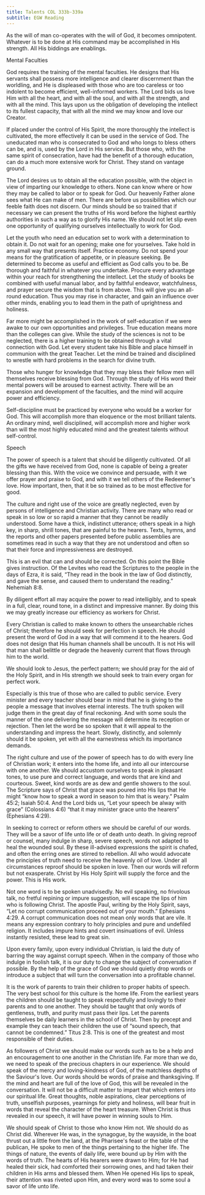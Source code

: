 ```yaml
---
title: Talents COL 333b-339a
subtitle: EGW Reading
---
```


As the will of man co-operates with the will of God, it becomes omnipotent. Whatever is to be done at His command may be accomplished in His strength. All His biddings are enablings.

Mental Faculties

God requires the training of the mental faculties. He designs that His servants shall possess more intelligence and clearer discernment than the worldling, and He is displeased with those who are too careless or too indolent to become efficient, well-informed workers. The Lord bids us love Him with all the heart, and with all the soul, and with all the strength, and with all the mind. This lays upon us the obligation of developing the intellect to its fullest capacity, that with all the mind we may know and love our Creator.

If placed under the control of His Spirit, the more thoroughly the intellect is cultivated, the more effectively it can be used in the service of God. The uneducated man who is consecrated to God and who longs to bless others can be, and is, used by the Lord in His service. But those who, with the same spirit of consecration, have had the benefit of a thorough education, can do a much more extensive work for Christ. They stand on vantage ground.

The Lord desires us to obtain all the education possible, with the object in view of imparting our knowledge to others. None can know where or how they may be called to labor or to speak for God. Our heavenly Father alone sees what He can make of men. There are before us possibilities which our feeble faith does not discern. Our minds should be so trained that if necessary we can present the truths of His word before the highest earthly authorities in such a way as to glorify His name. We should not let slip even one opportunity of qualifying ourselves intellectually to work for God.

Let the youth who need an education set to work with a determination to obtain it. Do not wait for an opening; make one for yourselves. Take hold in any small way that presents itself. Practice economy. Do not spend your means for the gratification of appetite, or in pleasure seeking. Be determined to become as useful and efficient as God calls you to be. Be thorough and faithful in whatever you undertake. Procure every advantage within your reach for strengthening the intellect. Let the study of books be combined with useful manual labor, and by faithful endeavor, watchfulness, and prayer secure the wisdom that is from above. This will give you an all-round education. Thus you may rise in character, and gain an influence over other minds, enabling you to lead them in the path of uprightness and holiness.

Far more might be accomplished in the work of self-education if we were awake to our own opportunities and privileges. True education means more than the colleges can give. While the study of the sciences is not to be neglected, there is a higher training to be obtained through a vital connection with God. Let every student take his Bible and place himself in communion with the great Teacher. Let the mind be trained and disciplined to wrestle with hard problems in the search for divine truth.

Those who hunger for knowledge that they may bless their fellow men will themselves receive blessing from God. Through the study of His word their mental powers will be aroused to earnest activity. There will be an expansion and development of the faculties, and the mind will acquire power and efficiency.

Self-discipline must be practiced by everyone who would be a worker for God. This will accomplish more than eloquence or the most brilliant talents. An ordinary mind, well disciplined, will accomplish more and higher work than will the most highly educated mind and the greatest talents without self-control.

Speech

The power of speech is a talent that should be diligently cultivated. Of all the gifts we have received from God, none is capable of being a greater blessing than this. With the voice we convince and persuade, with it we offer prayer and praise to God, and with it we tell others of the Redeemer's love. How important, then, that it be so trained as to be most effective for good.

The culture and right use of the voice are greatly neglected, even by persons of intelligence and Christian activity. There are many who read or speak in so low or so rapid a manner that they cannot be readily understood. Some have a thick, indistinct utterance; others speak in a high key, in sharp, shrill tones, that are painful to the hearers. Texts, hymns, and the reports and other papers presented before public assemblies are sometimes read in such a way that they are not understood and often so that their force and impressiveness are destroyed.

This is an evil that can and should be corrected. On this point the Bible gives instruction. Of the Levites who read the Scriptures to the people in the days of Ezra, it is said, “They read in the book in the law of God distinctly, and gave the sense, and caused them to understand the reading.” Nehemiah 8:8.

By diligent effort all may acquire the power to read intelligibly, and to speak in a full, clear, round tone, in a distinct and impressive manner. By doing this we may greatly increase our efficiency as workers for Christ.

Every Christian is called to make known to others the unsearchable riches of Christ; therefore he should seek for perfection in speech. He should present the word of God in a way that will commend it to the hearers. God does not design that His human channels shall be uncouth. It is not His will that man shall belittle or degrade the heavenly current that flows through him to the world.

We should look to Jesus, the perfect pattern; we should pray for the aid of the Holy Spirit, and in His strength we should seek to train every organ for perfect work.

Especially is this true of those who are called to public service. Every minister and every teacher should bear in mind that he is giving to the people a message that involves eternal interests. The truth spoken will judge them in the great day of final reckoning. And with some souls the manner of the one delivering the message will determine its reception or rejection. Then let the word be so spoken that it will appeal to the understanding and impress the heart. Slowly, distinctly, and solemnly should it be spoken, yet with all the earnestness which its importance demands.

The right culture and use of the power of speech has to do with every line of Christian work; it enters into the home life, and into all our intercourse with one another. We should accustom ourselves to speak in pleasant tones, to use pure and correct language, and words that are kind and courteous. Sweet, kind words are as dew and gentle showers to the soul. The Scripture says of Christ that grace was poured into His lips that He might “know how to speak a word in season to him that is weary.” Psalm 45:2; Isaiah 50:4. And the Lord bids us, “Let your speech be alway with grace” (Colossians 4:6) “that it may minister grace unto the hearers” (Ephesians 4:29).

In seeking to correct or reform others we should be careful of our words. They will be a savor of life unto life or of death unto death. In giving reproof or counsel, many indulge in sharp, severe speech, words not adapted to heal the wounded soul. By these ill-advised expressions the spirit is chafed, and often the erring ones are stirred to rebellion. All who would advocate the principles of truth need to receive the heavenly oil of love. Under all circumstances reproof should be spoken in love. Then our words will reform but not exasperate. Christ by His Holy Spirit will supply the force and the power. This is His work.

Not one word is to be spoken unadvisedly. No evil speaking, no frivolous talk, no fretful repining or impure suggestion, will escape the lips of him who is following Christ. The apostle Paul, writing by the Holy Spirit, says, “Let no corrupt communication proceed out of your mouth.” Ephesians 4:29. A corrupt communication does not mean only words that are vile. It means any expression contrary to holy principles and pure and undefiled religion. It includes impure hints and covert insinuations of evil. Unless instantly resisted, these lead to great sin.

Upon every family, upon every individual Christian, is laid the duty of barring the way against corrupt speech. When in the company of those who indulge in foolish talk, it is our duty to change the subject of conversation if possible. By the help of the grace of God we should quietly drop words or introduce a subject that will turn the conversation into a profitable channel.

It is the work of parents to train their children to proper habits of speech. The very best school for this culture is the home life. From the earliest years the children should be taught to speak respectfully and lovingly to their parents and to one another. They should be taught that only words of gentleness, truth, and purity must pass their lips. Let the parents themselves be daily learners in the school of Christ. Then by precept and example they can teach their children the use of “sound speech, that cannot be condemned.” Titus 2:8. This is one of the greatest and most responsible of their duties.

As followers of Christ we should make our words such as to be a help and an encouragement to one another in the Christian life. Far more than we do, we need to speak of the precious chapters in our experience. We should speak of the mercy and loving-kindness of God, of the matchless depths of the Saviour's love. Our words should be words of praise and thanksgiving. If the mind and heart are full of the love of God, this will be revealed in the conversation. It will not be a difficult matter to impart that which enters into our spiritual life. Great thoughts, noble aspirations, clear perceptions of truth, unselfish purposes, yearnings for piety and holiness, will bear fruit in words that reveal the character of the heart treasure. When Christ is thus revealed in our speech, it will have power in winning souls to Him.

We should speak of Christ to those who know Him not. We should do as Christ did. Wherever He was, in the synagogue, by the wayside, in the boat thrust out a little from the land, at the Pharisee's feast or the table of the publican, He spoke to men of the things pertaining to the higher life. The things of nature, the events of daily life, were bound up by Him with the words of truth. The hearts of His hearers were drawn to Him; for He had healed their sick, had comforted their sorrowing ones, and had taken their children in His arms and blessed them. When He opened His lips to speak, their attention was riveted upon Him, and every word was to some soul a savor of life unto life.
